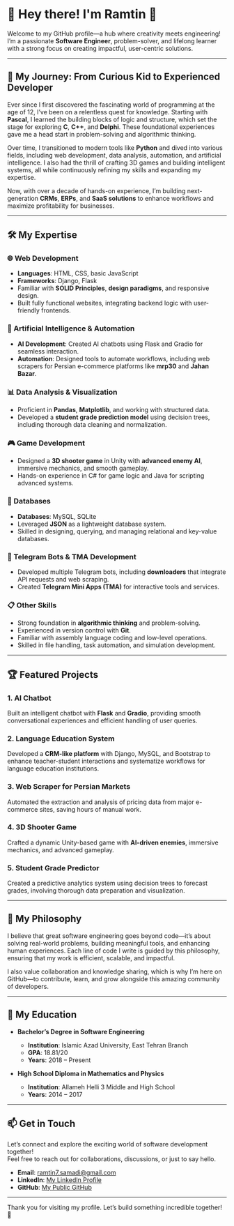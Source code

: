 # 👋 Hey there! I'm **Ramtin** 🌟  
Welcome to my GitHub profile—a hub where creativity meets engineering!  
I’m a passionate **Software Engineer**, problem-solver, and lifelong learner with a strong focus on creating impactful, user-centric solutions.  

---

## 🚀 My Journey: From Curious Kid to Experienced Developer  

Ever since I first discovered the fascinating world of programming at the age of 12, I’ve been on a relentless quest for knowledge. Starting with **Pascal**, I learned the building blocks of logic and structure, which set the stage for exploring **C**, **C++**, and **Delphi**. These foundational experiences gave me a head start in problem-solving and algorithmic thinking.

Over time, I transitioned to modern tools like **Python** and dived into various fields, including web development, data analysis, automation, and artificial intelligence. I also had the thrill of crafting 3D games and building intelligent systems, all while continuously refining my skills and expanding my expertise.

Now, with over a decade of hands-on experience, I’m building next-generation **CRMs**, **ERPs**, and **SaaS solutions** to enhance workflows and maximize profitability for businesses.

---

## 🛠️ My Expertise  

### **🌐 Web Development**  
- **Languages**: HTML, CSS, basic JavaScript  
- **Frameworks**: Django, Flask  
- Familiar with **SOLID Principles**, **design paradigms**, and responsive design.  
- Built fully functional websites, integrating backend logic with user-friendly frontends.  

### **🤖 Artificial Intelligence & Automation**  
- **AI Development**: Created AI chatbots using Flask and Gradio for seamless interaction.  
- **Automation**: Designed tools to automate workflows, including web scrapers for Persian e-commerce platforms like **mrp30** and **Jahan Bazar**.  

### **📊 Data Analysis & Visualization**  
- Proficient in **Pandas**, **Matplotlib**, and working with structured data.  
- Developed a **student grade prediction model** using decision trees, including thorough data cleaning and normalization.  

### **🎮 Game Development**  
- Designed a **3D shooter game** in Unity with **advanced enemy AI**, immersive mechanics, and smooth gameplay.  
- Hands-on experience in C# for game logic and Java for scripting advanced systems.  

### **📂 Databases**  
- **Databases**: MySQL, SQLite  
- Leveraged **JSON** as a lightweight database system.  
- Skilled in designing, querying, and managing relational and key-value databases.  

### **📱 Telegram Bots & TMA Development**  
- Developed multiple Telegram bots, including **downloaders** that integrate API requests and web scraping.  
- Created **Telegram Mini Apps (TMA)** for interactive tools and services.  

### **📋 Other Skills**  
- Strong foundation in **algorithmic thinking** and problem-solving.  
- Experienced in version control with **Git**.  
- Familiar with assembly language coding and low-level operations.  
- Skilled in file handling, task automation, and simulation development.  

---

## 🏆 Featured Projects  

### **1. AI Chatbot**  
Built an intelligent chatbot with **Flask** and **Gradio**, providing smooth conversational experiences and efficient handling of user queries.  

### **2. Language Education System**  
Developed a **CRM-like platform** with Django, MySQL, and Bootstrap to enhance teacher-student interactions and systematize workflows for language education institutions.  

### **3. Web Scraper for Persian Markets**  
Automated the extraction and analysis of pricing data from major e-commerce sites, saving hours of manual work.  

### **4. 3D Shooter Game**  
Crafted a dynamic Unity-based game with **AI-driven enemies**, immersive mechanics, and advanced gameplay.  

### **5. Student Grade Predictor**  
Created a predictive analytics system using decision trees to forecast grades, involving thorough data preparation and visualization.  

---

## 📜 My Philosophy  

I believe that great software engineering goes beyond code—it’s about solving real-world problems, building meaningful tools, and enhancing human experiences. Each line of code I write is guided by this philosophy, ensuring that my work is efficient, scalable, and impactful.  

I also value collaboration and knowledge sharing, which is why I’m here on GitHub—to contribute, learn, and grow alongside this amazing community of developers.  

---

## 🌟 My Education  

- **Bachelor’s Degree in Software Engineering**  
  - **Institution**: Islamic Azad University, East Tehran Branch  
  - **GPA**: 18.81/20  
  - **Years**: 2018 – Present  

- **High School Diploma in Mathematics and Physics**  
  - **Institution**: Allameh Helli 3 Middle and High School  
  - **Years**: 2014 – 2017  

---

## 📫 Get in Touch  

Let’s connect and explore the exciting world of software development together!  
Feel free to reach out for collaborations, discussions, or just to say hello.  

- **Email**: [ramtin7.samadi@gmail.com](mailto:ramtin7.samadi@gmail.com)  
- **LinkedIn**: [My LinkedIn Profile](https://www.linkedin.com/in/ramtin-samadi-ragr7/)  
- **GitHub**: [My Public GitHub](https://github.com/RaGR)  

---

Thank you for visiting my profile. Let’s build something incredible together! 🚀  
